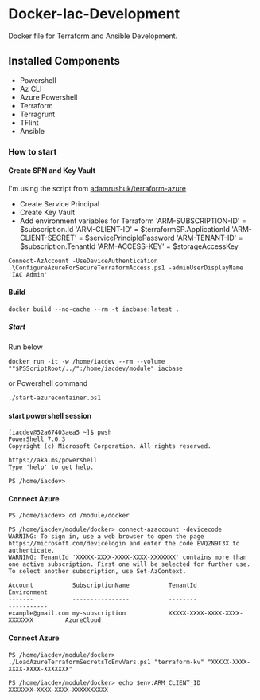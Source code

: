 # Docker-Iac-Development
Docker file for Terraform and Ansible Development.

## Installed Components
* Powershell
* Az CLI
* Azure Powershell
* Terraform
* Terragrunt
* TFlint
* Ansible

### How to start

#### Create SPN and Key Vault
I'm using the script from [adamrushuk/terraform-azure](https://github.com/adamrushuk)
* Create Service Principal
* Create Key Vault
* Add environment variables for Terraform
    'ARM-SUBSCRIPTION-ID' = $subscription.Id
    'ARM-CLIENT-ID'       = $terraformSP.ApplicationId
    'ARM-CLIENT-SECRET'   = $servicePrinciplePassword
    'ARM-TENANT-ID'       = $subscription.TenantId
    'ARM-ACCESS-KEY'      = $storageAccessKey
```
Connect-AzAccount -UseDeviceAuthentication
.\ConfigureAzureForSecureTerraformAccess.ps1 -adminUserDisplayName 'IAC Admin'
```

#### Build
```
docker build --no-cache --rm -t iacbase:latest .
```

##### Start
Run below
```
docker run -it -w /home/iacdev --rm --volume ""$PSScriptRoot/../":/home/iacdev/module" iacbase
```
or Powershell command
```
./start-azurecontainer.ps1
```

#### start powershell session
```
[iacdev@52a67403aea5 ~]$ pwsh
PowerShell 7.0.3
Copyright (c) Microsoft Corporation. All rights reserved.

https://aka.ms/powershell
Type 'help' to get help.

PS /home/iacdev>
```

#### Connect Azure
```
PS /home/iacdev> cd /module/docker

PS /home/iacdev/module/docker> connect-azaccount -devicecode
WARNING: To sign in, use a web browser to open the page https://microsoft.com/devicelogin and enter the code EVQ2N9T3X to authenticate.
WARNING: TenantId 'XXXXX-XXXX-XXXX-XXXX-XXXXXXX' contains more than one active subscription. First one will be selected for further use. To select another subscription, use Set-AzContext.

Account           SubscriptionName           TenantId                             Environment
-------           ----------------           --------                             -----------
example@gmail.com my-subscription            XXXXX-XXXX-XXXX-XXXX-XXXXXXX         AzureCloud
```

#### Connect Azure
```
PS /home/iacdev/module/docker> ./LoadAzureTerraformSecretsToEnvVars.ps1 "terraform-kv" "XXXXX-XXXX-XXXX-XXXX-XXXXXXX"

PS /home/iacdev/module/docker> echo $env:ARM_CLIENT_ID
XXXXXXX-XXXX-XXXX-XXXXXXXXXX
```